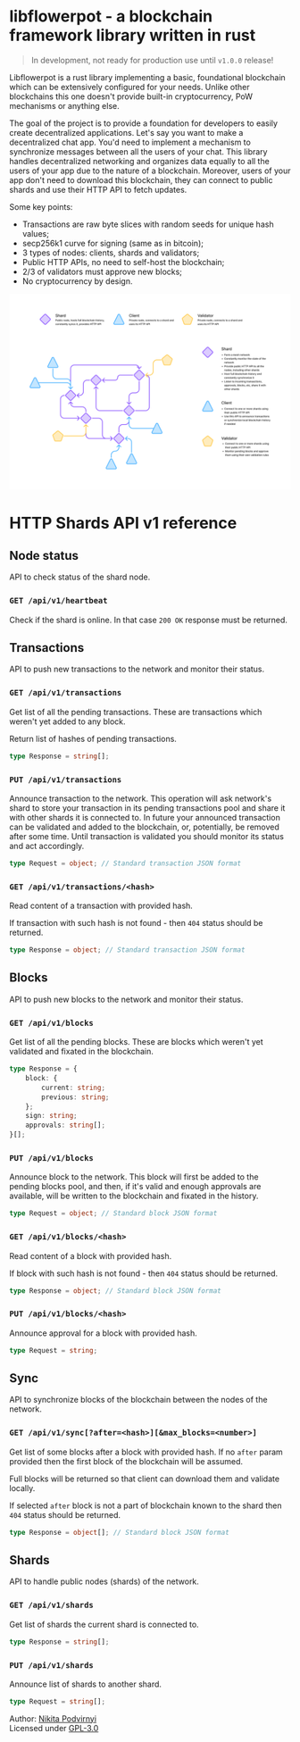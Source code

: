 # libflowerpot - a blockchain framework library written in rust

> In development, not ready for production use until `v1.0.0` release!

Libflowerpot is a rust library implementing a basic, foundational blockchain
which can be extensively configured for your needs. Unlike other blockchains
this one doesn't provide built-in cryptocurrency, PoW mechanisms or anything
else.

The goal of the project is to provide a foundation for developers to easily
create decentralized applications. Let's say you want to make a decentralized
chat app. You'd need to implement a mechanism to synchronize messages between
all the users of your chat. This library handles decentralized networking and
organizes data equally to all the users of your app due to the nature of a
blockchain. Moreover, users of your app don't need to download this blockchain,
they can connect to public shards and use their HTTP API to fetch updates.

Some key points:

- Transactions are raw byte slices with random seeds for unique hash values;
- secp256k1 curve for signing (same as in bitcoin);
- 3 types of nodes: clients, shards and validators;
- Public HTTP APIs, no need to self-host the blockchain;
- 2/3 of validators must approve new blocks;
- No cryptocurrency by design.

<img src="./docs/network.png" />

# HTTP Shards API v1 reference

## Node status

API to check status of the shard node.

### `GET /api/v1/heartbeat`

Check if the shard is online. In that case `200 OK` response must be returned.

## Transactions

API to push new transactions to the network and monitor their status.

### `GET /api/v1/transactions`

Get list of all the pending transactions. These are transactions which weren't
yet added to any block.

Return list of hashes of pending transactions.

```ts
type Response = string[];
```

### `PUT /api/v1/transactions`

Announce transaction to the network. This operation will ask network's shard
to store your transaction in its pending transactions pool and share it with
other shards it is connected to. In future your announced transaction can be
validated and added to the blockchain, or, potentially, be removed after some
time. Until transaction is validated you should monitor its status and act
accordingly.

```ts
type Request = object; // Standard transaction JSON format
```

### `GET /api/v1/transactions/<hash>`

Read content of a transaction with provided hash.

If transaction with such hash is not found - then `404` status should be
returned.

```ts
type Response = object; // Standard transaction JSON format
```

## Blocks

API to push new blocks to the network and monitor their status.

### `GET /api/v1/blocks`

Get list of all the pending blocks. These are blocks which weren't yet validated
and fixated in the blockchain.

```ts
type Response = {
    block: {
        current: string;
        previous: string;
    };
    sign: string;
    approvals: string[];
}[];
```

### `PUT /api/v1/blocks`

Announce block to the network. This block will first be added to the pending
blocks pool, and then, if it's valid and enough approvals are available, will
be written to the blockchain and fixated in the history.

```ts
type Request = object; // Standard block JSON format
```

### `GET /api/v1/blocks/<hash>`

Read content of a block with provided hash.

If block with such hash is not found - then `404` status should be returned.

```ts
type Response = object; // Standard block JSON format
```

### `PUT /api/v1/blocks/<hash>`

Announce approval for a block with provided hash.

```ts
type Request = string;
```

## Sync

API to synchronize blocks of the blockchain between the nodes of the network.

### `GET /api/v1/sync[?after=<hash>][&max_blocks=<number>]`

Get list of some blocks after a block with provided hash. If no `after` param
provided then the first block of the blockchain will be assumed.

Full blocks will be returned so that client can download them and validate
locally.

If selected `after` block is not a part of blockchain known to the shard then
`404` status should be returned.

```ts
type Response = object[]; // Standard block JSON format
```

## Shards

API to handle public nodes (shards) of the network.

### `GET /api/v1/shards`

Get list of shards the current shard is connected to.

```ts
type Response = string[];
```

### `PUT /api/v1/shards`

Announce list of shards to another shard.

```ts
type Request = string[];
```

Author: [Nikita Podvirnyi](https://github.com/krypt0nn)\
Licensed under [GPL-3.0](LICENSE)
